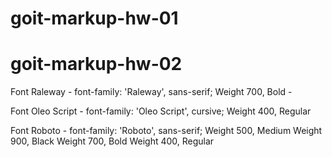 # goit-markup-hw-01

# goit-markup-hw-02

Font Raleway - font-family: 'Raleway', sans-serif;
Weight 700, Bold -

Font Oleo Script - font-family: 'Oleo Script', cursive;
Weight 400, Regular

Font Roboto - font-family: 'Roboto', sans-serif;
Weight 500, Medium
Weight 900, Black
Weight 700, Bold
Weight 400, Regular

